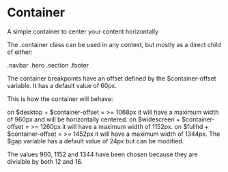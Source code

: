 # Container

A simple container to center your content horizontally

The .container class can be used in any context, but mostly as a direct child of either:

.navbar
.hero
.section
.footer

The container breakpoints have an offset defined by the $container-offset variable. It has a default value of 60px.

This is how the container will behave:

on $desktop + $container-offset = >= 1068px it will have a maximum width of 960px and will be horizontally centered.
on $widescreen + $container-offset = >= 1260px it will have a maximum width of 1152px.
on $fullhd + $container-offset = >= 1452px it will have a maximum width of 1344px.
The $gap variable has a default value of 24px but can be modified.

The values 960, 1152 and 1344 have been chosen because they are divisible by both 12 and 16.
